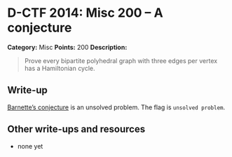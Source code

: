 # D-CTF 2014: Misc 200 – A conjecture

**Category:** Misc
**Points:** 200
**Description:**

> Prove every bipartite polyhedral graph with three edges per vertex has a Hamiltonian cycle.

## Write-up

[Barnette’s conjecture](https://en.wikipedia.org/wiki/Barnette's_conjecture) is an unsolved problem. The flag is `unsolved problem`.

## Other write-ups and resources

* none yet
